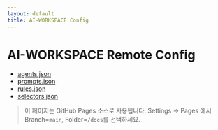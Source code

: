 ```yaml
---
layout: default
title: AI-WORKSPACE Config
---
```


# AI-WORKSPACE Remote Config

- [agents.json](./ai-config/agents.json)
- [prompts.json](./ai-config/prompts.json)
- [rules.json](./ai-config/rules.json)
- [selectors.json](./ai-config/selectors.json)

> 이 페이지는 GitHub Pages 소스로 사용됩니다. Settings → Pages 에서 Branch=`main`, Folder=`/docs`를 선택하세요.